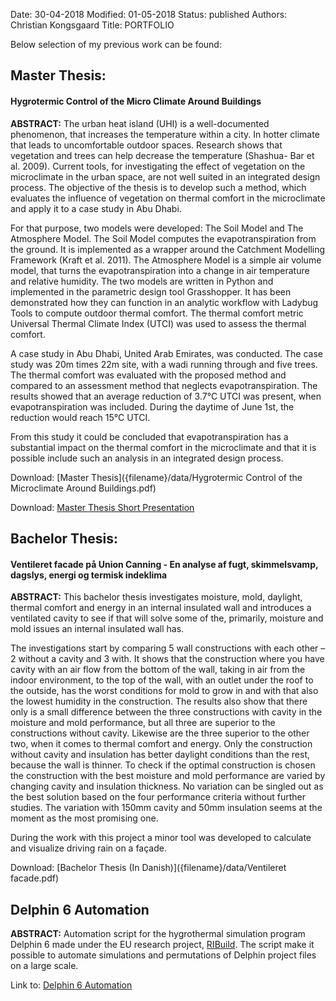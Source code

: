 Date: 30-04-2018
Modified: 01-05-2018
Status: published
Authors: Christian Kongsgaard
Title: PORTFOLIO

Below selection of my previous work can be found:

 
 
## Master Thesis:
#### Hygrotermic Control of the Micro Climate Around Buildings
**ABSTRACT:** The urban heat island (UHI) is a well-documented phenomenon, that increases the
temperature within a city. In hotter climate that leads to uncomfortable outdoor spaces.
Research shows that vegetation and trees can help decrease the temperature (Shashua-
Bar et al. 2009). Current tools, for investigating the effect of vegetation on the microclimate
in the urban space, are not well suited in an integrated design process. The objective of
the thesis is to develop such a method, which evaluates the influence of vegetation on
thermal comfort in the microclimate and apply it to a case study in Abu Dhabi.

For that purpose, two models were developed: The Soil Model and The Atmosphere
Model. The Soil Model computes the evapotranspiration from the ground. It is implemented
as a wrapper around the Catchment Modelling Framework (Kraft et al. 2011). The
Atmosphere Model is a simple air volume model, that turns the evapotranspiration into
a change in air temperature and relative humidity. The two models are written in Python
and implemented in the parametric design tool Grasshopper. It has been demonstrated
how they can function in an analytic workflow with Ladybug Tools to compute outdoor
thermal comfort. The thermal comfort metric Universal Thermal Climate Index (UTCI)
was used to assess the thermal comfort.

A case study in Abu Dhabi, United Arab Emirates, was conducted. The case study was
20m times 22m site, with a wadi running through and five trees. The thermal comfort
was evaluated with the proposed method and compared to an assessment method that
neglects evapotranspiration. The results showed that an average reduction of 3.7°C
UTCI was present, when evapotranspiration was included. During the daytime of June
1st, the reduction would reach 15°C UTCI.

From this study it could be concluded that evapotranspiration has a substantial impact on
the thermal comfort in the microclimate and that it is possible include such an analysis in
an integrated design process.

Download: [Master Thesis]({filename}/data/Hygrotermic Control of the Microclimate Around Buildings.pdf)

Download: [Master Thesis Short Presentation]({filename}/data/master_thesis_slides.pdf)

 
 
## Bachelor Thesis: 
#### Ventileret facade på Union Canning - En analyse af fugt, skimmelsvamp, dagslys, energi og termisk indeklima

**ABSTRACT:** This bachelor thesis investigates moisture, mold, daylight, thermal comfort and energy in an internal insulated
wall and introduces a ventilated cavity to see if that will solve some of the, primarily, moisture and mold
issues an internal insulated wall has.

The investigations start by comparing 5 wall constructions with each other – 2 without a cavity and 3 with.
It shows that the construction where you have cavity with an air flow from the bottom of the wall, taking
in air from the indoor environment, to the top of the wall, with an outlet under the roof to the outside, has
the worst conditions for mold to grow in and with that also the lowest humidity in the construction. The
results also show that there only is a small difference between the three constructions with cavity in the
moisture and mold performance, but all three are superior to the constructions without cavity. Likewise are
the three superior to the other two, when it comes to thermal comfort and energy. Only the construction
without cavity and insulation has better daylight conditions than the rest, because the wall is thinner. To
check if the optimal construction is chosen the construction with the best moisture and mold performance
are varied by changing cavity and insulation thickness. No variation can be singled out as the best solution
based on the four performance criteria without further studies. The variation with 150mm cavity and 50mm
insulation seems at the moment as the most promising one.

During the work with this project a minor tool was developed to calculate and visualize driving rain on a
façade.

Download: [Bachelor Thesis (In Danish)]({filename}/data/Ventileret facade.pdf)

 
 
## Delphin 6 Automation 
**ABSTRACT:** Automation script for the hygrothermal simulation program Delphin 6 made under the EU research project, 
[RIBuild](http://ribuild.eu/).
The script make it possible to automate simulations and permutations of Delphin project files on a large scale.

Link to: [Delphin 6 Automation](https://github.com/ribuild/delphin_6_automation)